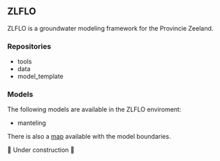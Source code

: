 ## ZLFLO

ZLFLO is a groundwater modeling framework for the Provincie Zeeland.

### Repositories

- tools
- data
- model_template

### Models

The following models are available in the ZLFLO enviroment:
- manteling

There is also a [map](././figures/overview.html) available with the model boundaries.

🚧 Under construction 🚧
